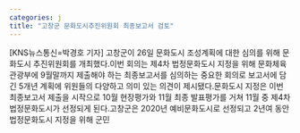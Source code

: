 ```yaml
---
categories: j
title: "고창군 문화도시추진위원회 최종보고서 검토"
---
```

[KNS뉴스통신=박경호 기자] 고창군이 26일 문화도시 조성계획에 대한 심의를 위해 문화도시 추진위원회를 개최했다.이번 회의는 제4차 법정문화도시 지정을 위해 문화체육관광부에 9월말까지 제출해야 하는 최종보고서를 심의하는 중요한 회의로 보고서에 담긴 5개년 계획에 위원들의 다양하고 의미 있는 의견이 제시됐다.문화도시 지정은 이번 최종보고서 제출을 시작으로 10월 현장평가와 11월 최종 발표평가를 거쳐 11월 중 제4차 법정문화도시가 선정되게 된다.고창군은 2020년 예비문화도시로 선정되고 2년여 동안 법정문화도시 지정을 위해 군민